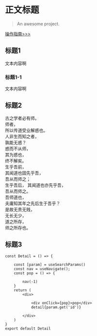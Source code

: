 <!--
 * @Date: 2024-01-16 11:47:24
 * @LastEditors: tandongyang =
 * @LastEditTime: 2024-01-16 17:19:03
 * @FilePath: /dongYangTan.github.io/docs/README.md
-->
# 正文标题

> An awesome project.

[操作指南>>>](./detail/detail.md)  

## 标题1
文本内容啊
### 标题1-1  
文本内容啊

## 标题2
古之学者必有师。  
师者，  
所以传道受业解惑也。    
人非生而知之者，  
孰能无惑？    
惑而不从师，  
其为惑也，  
终不解矣。   
生乎吾前，  
其闻道也固先乎吾，  
吾从而师之；   
生乎吾后， 
其闻道也亦先乎吾，  
吾从而师之。  
吾师道也，  
夫庸知其年之先后生于吾乎？  
是故无贵无贱，  
无长无少，  
道之所存，  
师之所存也。

## 标题3
```
const Detail = () => {

    const [param] = useSearchParams()
    const nav = useNavigate();
    const pop = () => {

        nav(-1)
    }
    return (
        <div>

            <div onClick={pop}>pop</div>
            detail{param.get('id')}

        </div>
    )
}
export default Detail
```